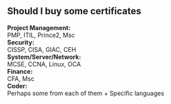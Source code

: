 Should I buy some certificates
---------

<div class="field">
  <div class="label"><strong>Project Management:</strong></div>
  <div class="value">PMP, ITIL, Prince2, Msc</div>
</div>

<div class="field">
  <div class="label"><strong>Security:</strong></div>
  <div class="value">CISSP, CISA, GIAC, CEH</div>
</div>

<div class="field">
  <div class="label"><strong>System/Server/Network:</strong></div>
  <div class="value">MCSE, CCNA, Linux, OCA</div>
</div>

<div class="field">
  <div class="label"><strong>Finance:</strong></div>
  <div class="value">CFA, Msc</div>
</div>

<div class="field">
  <div class="label"><strong>Coder:</strong></div>
  <div class="value">Perhaps some from each of them + Specific languages</div>
</div>
